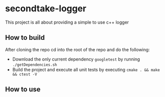 # secondtake-logger

This project is all about providing a simple to use c++ logger

## How to build

After cloning the repo cd into the root of the repo and do the following:

* Download the only current dependency `googletest` by running
`./getDependencies.sh`
* Build the project and execute all unit tests by executing
`cmake . && make && ctest -V`

## How to use
